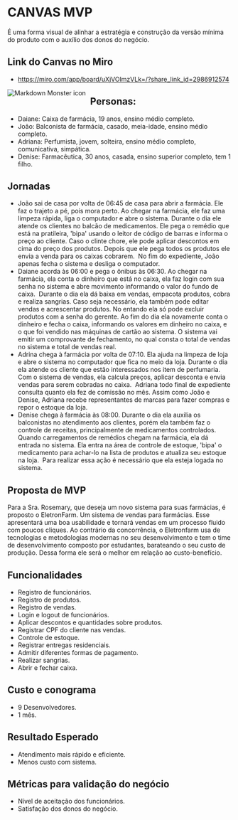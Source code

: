 # CANVAS MVP

É uma forma visual de alinhar a estratégia e construção da versão mínima do produto com o auxílio dos donos do negócio.

## Link do Canvas no Miro
 - https://miro.com/app/board/uXjVOlmzVLk=/?share_link_id=2986912574


<img src="https://i.imgur.com/QioU4Zh.jpg"
     alt="Markdown Monster icon"
     style="float: left; margin-right: 10px; margin-bottom: 32px" /> 



## Personas:
- Daiane: Caixa de farmácia, 19 anos, ensino médio completo.
- João: Balconista de farmácia, casado, meia-idade, ensino médio completo.
- Adriana: Perfumista, jovem, solteira, ensino médio completo, comunicativa, simpática.
- Denise: Farmacêutica, 30 anos, casada, ensino superior completo, tem 1 filho.

## Jornadas
- João sai de casa por volta de 06:45 de casa para abrir a farmácia. Ele faz o trajeto a pé, pois mora perto. Ao chegar na farmácia, ele faz uma limpeza rápida, liga o computador e abre o sistema. Durante o dia ele atende os clientes no balcão de medicamentos. Ele pega o remédio que está na pratileira, 'bipa' usando o leitor de código de barras e informa o preço ao cliente. Caso o clinte chore, ele pode aplicar descontos em cima do preço dos produtos. Depois que ele pega todos os produtos ele envia a venda para os caixas cobrarem. 
No fim do expediente, João apenas fecha o sistema e desliga o computador.
- Daiane acorda às 06:00 e pega o ônibus às 06:30. Ao chegar na farmácia, ela conta o dinheiro que está no caixa, ela faz login com sua senha no sistema e abre movimento informando o valor do fundo de caixa. 
Durante o dia ela dá baixa em vendas, empacota produtos, cobra e realiza sangrias. Caso seja necessário, ela também pode editar vendas e acrescentar produtos. No entando ela só pode excluir produtos com a senha do gerente.
Ao fim do dia ela novamente conta o dinheiro e fecha o caixa, informando os valores em dinheiro no caixa, e o que foi vendido nas máquinas de cartão ao sistema.
O sistema vai emitir um comprovante de fechamento, no qual consta o total de vendas no sistema e total de vendas real.
- Adrina chega à farmácia por volta de 07:10. Ela ajuda na limpeza de loja e abre o sistema no computador que fica no meio da loja. Durante o dia ela atende os cliente que estão interessados nos item de perfumaria. Com o sistema de vendas, ela calcula preços, aplicar desconta e envia vendas para serem cobradas no caixa. 
Adriana todo final de expediente consulta quanto ela fez de comissão no mês.
Assim como João e Denise, Adriana recebe representantes de marcas para fazer compras e repor o estoque da loja.
- Denise chega à farmácia às 08:00. Durante o dia ela auxilia os balconistas no atendimento aos clientes, porém ela também faz o controle de receitas, principalmente de medicamentos controlados.
Quando carregamentos de remédios chegam na farmácia, ela dá entrada no sistema. Ela entra na área de controle de estoque, 'bipa' o medicamento para achar-lo na lista de produtos e atualiza seu estoque na loja.  Para realizar essa ação é necessário que ela esteja logada no sistema.

## Proposta de MVP
Para a Sra. Rosemary, que deseja um novo sistema para suas farmácias, é proposto o EletronFarm.
Um sistema de vendas para farmácias. Esse apresentará uma boa usabilidade e tornará vendas em um processo fluido com poucos cliques.
Ao contrário da concorrência, o Eletronfarm usa de tecnologias e metodologias modernas no seu desenvolvimento e tem o time de desenvolvimento composto por estudantes, barateando o seu custo de produção. Dessa forma ele será o melhor em relação ao custo-benefício.

## Funcionalidades
- Registro de funcionários.
- Registro de produtos.
- Registro de vendas.
- Login e logout de funcionários.
- Aplicar descontos e quantidades sobre produtos.
- Registrar CPF do cliente nas vendas.
- Controle de estoque.
- Registrar entregas residenciais.
- Admitir diferentes formas de pagamento.
- Realizar sangrias.
- Abrir e fechar caixa.

## Custo e conograma

- 9 Desenvolvedores.
- 1 mês.

## Resultado Esperado
- Atendimento mais rápido e eficiente.
- Menos custo com sistema.

## Métricas para validação do negócio
- Nível de aceitação dos funcionários.
- Satisfação dos donos do negócio.